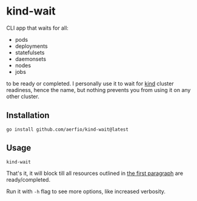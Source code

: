 # kind-wait

CLI app that waits for all:
- pods
- deployments
- statefulsets
- daemonsets
- nodes
- jobs

to be ready or completed. I personally use it to wait for [kind](https://kind.sigs.k8s.io/) cluster readiness, hence the name, but nothing prevents you from using it on any other cluster.

## Installation

```
go install github.com/aerfio/kind-wait@latest
```

## Usage

```
kind-wait
```

That's it, it will block till all resources outlined in [the first paragraph](#kind-wait) are ready/completed.

Run it with `-h` flag to see more options, like increased verbosity.
